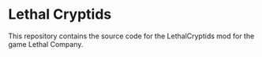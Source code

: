 # Lethal Cryptids
This repository contains the source code for the LethalCryptids mod for the game Lethal Company.
